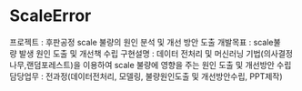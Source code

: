 # ScaleError

프로젝트 : 후판공정 scale 불량의 원인 분석 및 개선 방안 도출
개발목표 : scale불량 발생 원인 도출 및 개선책 수립
구현설명 : 데이터 전처리 및 머신러닝 기법(의사결정나무,랜덤포레스트)을 이용하여 scale 불량에 영향을 주는 원인 도출 및 개선방안 수립 
담당업무 : 전과정(데이터전처리, 모델링, 불량원인도출 및 개선방안수립, PPT제작)

